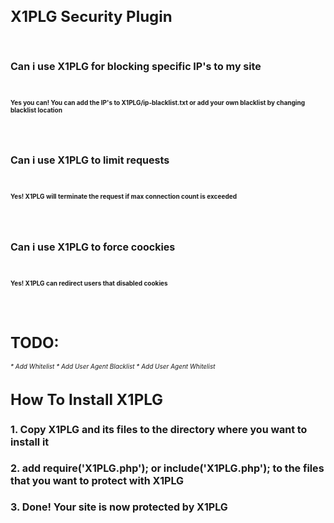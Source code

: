 <style>
.large {
font-size: 24;
}
.medium {
font-size: 16;
}
.small {
font-size: 10;
}
</style>
<h1 class="large">X1PLG Security Plugin</h1>
<br>
<h1 class="medium">Can i use X1PLG for blocking specific IP's to my site</h1>
<br>
<h2 class="small"><b>Yes you can! You can add the IP's to X1PLG/ip-blacklist.txt or add your own blacklist by changing blacklist location</b></h2>
<br>
<br>
<h1 class="medium">Can i use X1PLG to limit requests</h1>
<br>
<h2 class="small"><b>Yes! X1PLG will terminate the request if max connection count is exceeded</b></h2>
<br>
<br>
<h1 class="medium">Can i use X1PLG to force coockies</h1>
<br>
<h2 class="small"><b>Yes! X1PLG can redirect users that disabled cookies</b></h2>
<br>
<br>
<h1 class="large">TODO:</h1>
<i class="small">
* Add Whitelist
* Add User Agent Blacklist
* Add User Agent Whitelist
</i>

<h1 class="large">How To Install X1PLG</h1>
<h3 class="medium">1. Copy X1PLG and its files to the directory where you want to install it</h3>
<h3 class="medium">2. add require('X1PLG.php'); or include('X1PLG.php'); to the files that you want to protect with X1PLG
<h3 class="medium">3. Done! Your site is now protected by X1PLG</h3>
